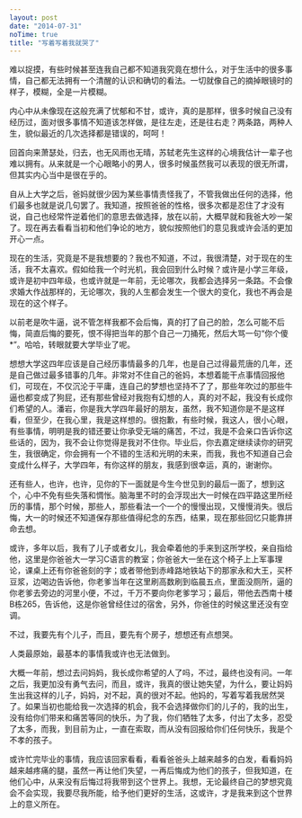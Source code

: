 ```yaml
---
layout: post
date: "2014-07-31"
noTime: true
title: "写着写着我就哭了"
---
```



难以捉摸，有些时候甚至连我自己都不知道我究竟在想什么，对于生活中的很多事情，自己都无法拥有一个清醒的认识和确切的看法。一切就像自己的摘掉眼镜时的样子，模糊，全是一片模糊。

内心中从未像现在这般充满了忧郁和不甘，或许，真的是那样，很多时候自己没有经历过，面对很多事情不知道该怎样做，是往左走，还是往右走？两条路，两种人生，貌似最近的几次选择都是错误的，呵呵！

回首向来萧瑟处，归去，也无风雨也无晴，苏轼老先生这样的心境我估计一辈子也难以拥有。从来就是一个心眼略小的男人，很多时候虽然我可以表现的很无所谓，但其实内心当中是很在乎的。

自从上大学之后，爸妈就很少因为某些事情责怪我了，不管我做出任何的选择，他们最多也就是说几句罢了。我知道，按照爸爸的性格，很多次都是忍住了才没有说，自己也经常忤逆着他们的意思去做选择，放在以前，大概早就和我爸大吵一架了。现在再去看看当初和他们争论的地方，貌似按照他们的意见我或许会活的更加开心一点。

现在的生活，究竟是不是我想要的？我也不知道，不过，我很清楚，对于现在的生活，我不太喜欢。假如给我一个时光机，我会回到什么时候？或许是小学三年级，或许是初中四年级，也或许就是一年前，无论哪次，我都会选择另一条路。不会像求婚大作战那样的，无论哪次，我的人生都会发生一个很大的变化，我也不再会是现在的这个样子。

以前老是吹牛逼，说不管怎样我都不会后悔，真的打了自己的脸，怎么可能不后悔，简直后悔的要死，恨不得把当年的那个自己一刀捅死，然后大骂一句“你个傻*”。哈哈，转眼就要大学毕业了呢。

想想大学这四年应该是自己经历事情最多的几年，也是自己过得最荒唐的几年，还是自己做过最多错事的几年。非常对不住自己的爸妈，本想着能干点事情回报他们，可现在，不仅沉沦于平庸，连自己的梦想也坚持不了了，那些年吹过的那些牛逼也都变成了狗屁，还有那些曾经对我抱有幻想的人，真的对不起，我没有长成你们希望的人。潘岩，你是我大学四年最好的朋友，虽然，我不知道你是不是这样看，但至少，在我心里，我是这样想的。很抱歉，有些时候，我这人，很小心眼，有些事情，明明是我的错还要让你承受无端的痛苦，不过，我是不会亲口告诉你这些话的，因为，我不会让你觉得是我对不住你。毕业后，你去嘉定继续读你的研究生，我很确定，你会拥有一个不错的生活和光明的未来，而我，我也不知道自己会变成什么样子，大学四年，有你这样的朋友，我感到很幸运，真的，谢谢你。

还有些人，也许，也许，见你的下一面就是今生今世见到的最后一面了，想到这个，心中不免有些失落和惆怅。脑海里不时的会浮现出大一时候在四平路这里所经历的事情，那个时候，那些人，那些看法一个一个的慢慢出现，又慢慢消失。很后悔，大一的时候还不知道保存那些值得纪念的东西，结果，现在那些回忆只能靠拼命去想。

或许，多年以后，我有了儿子或者女儿，我会牵着他的手来到这所学校，亲自指给他，这里是你爸爸大一学习C语言的教室；你爸爸大一坐在这个椅子上上军事理论，课桌上还有你爸爸刻的字；或者带他到赤峰路地铁站下的那家永和大王，买杯豆浆，边喝边告诉他，你老爹当年在这里刷高数刷到临晨五点，里面没厕所，逼的你老爹去旁边的河里小便，不过，千万不要向你老爹学习；最后，带他去西南十楼B栋265，告诉他，这是你爸曾经住过的宿舍，另外，你爸住的时候这里还没有空调。

不过，我要先有个儿子，而且，要先有个房子，想想还有点想哭。

人类最原始，最基本的事情我或许也无法做到。

大概一年前，想过去问妈妈，我长成你希望的人了吗，不过，最终也没有问。一年之后，我更加没有勇气去问，而且，或许，我真的很让她失望，为什么，要让妈妈生出我这样的儿子，妈妈，对不起，真的很对不起。他妈的，写着写着我居然哭了。如果当初也能给我一次选择的机会，我不会选择做你们的儿子的，我的出生，没有给你们带来和痛苦等同的快乐，为了我，你们牺牲了太多，付出了太多，忍受了太多，而我，到目前为止，一直在索取，而从没有回报给你们任何快乐，我是个不孝的孩子。

或许忙完毕业的事情，我应该回家看看，看看爸爸头上越来越多的白发，看看妈妈越来越疼痛的腿，虽然一再让他们失望，一再后悔成为他们的孩子，但我知道，在他们心中，从来没有后悔过将我带到这个世界上。我想，无论最终自己的梦想究竟会不会实现，我要尽我所能，给予他们更好的生活，这或许，才是我来到这个世界上的意义所在。